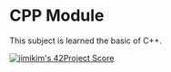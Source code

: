 # CPP Module

This subject is learned the basic of C++.

[![jimikim's 42Project Score](https://badge42.herokuapp.com/api/project/jimikim/CPP-Module-00)](https://github.com/JaeSeoKim/badge42)

